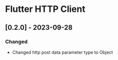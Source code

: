 # Flutter HTTP Client

## [0.2.0] - 2023-09-28

### Changed
 - Changed http post data parameter type to Object